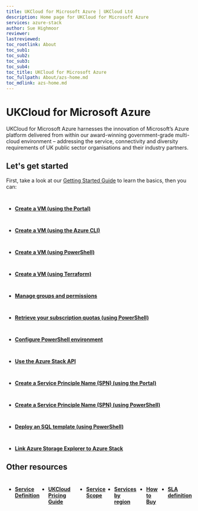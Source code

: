 ```yaml
---
title: UKCloud for Microsoft Azure | UKCloud Ltd
description: Home page for UKCloud for Microsoft Azure
services: azure-stack
author: Sue Highmoor
reviewer:
lastreviewed: 
toc_rootlink: About
toc_sub1: 
toc_sub2:
toc_sub3:
toc_sub4:
toc_title: UKCloud for Microsoft Azure
toc_fullpath: About/azs-home.md
toc_mdlink: azs-home.md
---
```


<style>.col-md-3 {padding-top: 1em;} .flex-box {display: flex; width: 100%; height: 100%; justify-content: space-between; flex-flow: row nowrap; padding-top: 0.5em;}</style>

# UKCloud for Microsoft Azure

UKCloud for Microsoft Azure harnesses the innovation of Microsoft’s Azure platform delivered from within our award-winning government-grade multi-cloud environment – addressing the service, connectivity and diversity requirements of UK public sector organisations and their industry partners.

## Let's get started

First, take a look at our [Getting Started Guide](azs-gs.md) to learn the basics, then you can:

<div class="row">
  <div class="col-md-3"><strong><ul><li><p><a href="azs-how-create-vm-portal.md">Create a VM (using the Portal)</a></li></p></ul></strong></div>
  <div class="col-md-3"><strong><ul><li><p><a href="azs-how-create-vm-cli.md">Create a VM (using the Azure CLI)</a></li></p></ul></strong></div>
  <div class="col-md-3"><strong><ul><li><p><a href="azs-how-create-vm-ps.md">Create a VM (using PowerShell)</a></p></li></ul></strong></div>
  <div class="col-md-3"><strong><ul><li><p><a href="azs-how-create-vm-terraform.md">Create a VM (using Terraform)</a></li></p></ul></strong></div>
</div>

<div class="row">
  <div class="col-md-3"><strong><ul><li><p><a href="azs-how-manage-azure-group.md">Manage groups and permissions</a></li></p></ul></strong></div>
  <div class="col-md-3"><strong><ul><li><p><a href="azs-how-retrieve-quota-ps.md">Retrieve your subscription quotas (using PowerShell)</a></li></p></ul></strong></div>
  <div class="col-md-3"><strong><ul><li><p><a href="azs-how-configure-powershell-users.md">Configure PowerShell environment</a></li></p></ul></strong></div>
  <div class="col-md-3"><strong><ul><li><p><a href="azs-how-use-azure-api.md">Use the Azure Stack API</a></li></p></ul></strong></div>
</div>

<div class="row">
  <div class="col-md-3"><strong><ul><li><p><a href="azs-how-create-spn-portal.md">Create a Service Principle Name (SPN) (using the Portal)</a></li></p></ul></strong></div>
  <div class="col-md-3"><strong><ul><li><p><a href="azs-how-create-spn-powershell.md">Create a Service Principle Name (SPN) (using PowerShell)</a></li></p></ul></strong></div>
  <div class="col-md-3"><strong><ul><li><p><a href="azs-how-deploy-sql-template-powershell.md">Deploy an SQL template (using PowerShell)</a></li></p></ul></strong></div>
  <div class="col-md-3"><strong><ul><li><p><a href="azs-how-link-storage-explorer.html">Link Azure Storage Explorer to Azure Stack</a></li></p></ul></strong></div>
</div>

## Other resources

<div class="flex-box">
  <strong><ul><li><p><a href="azs-sd.md">Service Definition</a></li></p></ul></strong>
  <strong><ul><li><p><a href="https://ukcloud.com/wp-content/uploads/2019/06/ukcloud-pricing-guide-11.0.pdf">UKCloud Pricing Guide</a></li></p></ul></strong>
  <strong><ul><li><p><a href="azs-sco.md">Service Scope</a></li></p></ul></strong>
  <strong><ul><li><p><a href="../other/other-ref-services-by-region.md">Services by region</li></p></ul></strong>
  <strong><ul><li><p><a href="https://ukcloud.com/how-to-buy/">How to Buy</a></li></p></ul></strong>
  <strong><ul><li><p><a href="../other/other-ref-sla-definition.md">SLA definition</li></p></ul></strong>
</div>

## Azure Stack portal overview

<div class="row">
  <div class="col-md-6">
    <div style="padding:56.25% 0 0 0;position:relative;">
      <iframe src="https://player.vimeo.com/video/305064724?color=ffffff&title=0&byline=0&portrait=0" style="position:absolute;top:0;left:0;width:100%;height:100%;" frameborder="0" webkitallowfullscreen mozallowfullscreen allowfullscreen>
      </iframe>
    </div>
    <p><a href="https://vimeo.com/305064724">Microsoft Azure Stack Portal Overview</a></p>
  </div>
  <div class="col-md-6"></div>
</div>
<script src="https://player.vimeo.com/api/player.js"></script>

## Still have questions?

Find answers to common questions in our [UKCloud for Microsoft Azure FAQ](azs-faq.md).

## Join the conversation

Visit the <a href="https://community.ukcloud.com">UKCloud Community</a> to join the conversation about digital transformation in the UK Public Sector. If you have an idea for how we could improve any of our services, use the <a href="https://community.ukcloud.com/ideas">Ideas</a> section or watch out for regular feedback challenges from our Product Management team. You can also read blogs, watch webinars, sign up to upcoming events and find a Partner to help deliver your project.
